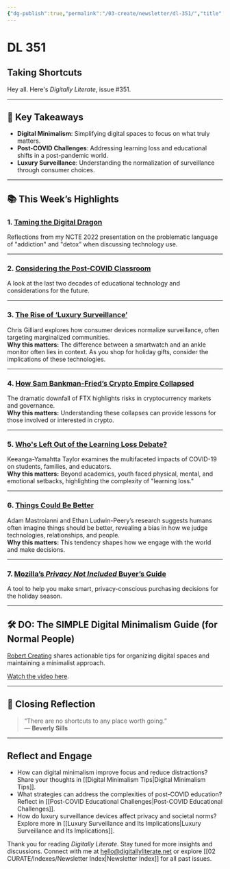 ```yaml
---
{"dg-publish":true,"permalink":"/03-create/newsletter/dl-351/","title":"Taking Shortcuts","tags":["education","facebook","futures","identity","misinformation","post-covid","privacy"]}
---
```



# DL 351

## Taking Shortcuts

Hey all. Here's _Digitally Literate_, issue #351.

---

## 🔖 Key Takeaways

- **Digital Minimalism**: Simplifying digital spaces to focus on what truly matters.  
- **Post-COVID Challenges**: Addressing learning loss and educational shifts in a post-pandemic world.  
- **Luxury Surveillance**: Understanding the normalization of surveillance through consumer choices.

---

## 📚 This Week’s Highlights

### 1. **[Taming the Digital Dragon](https://wiobyrne.com/taming-the-digital-dragon/)**  
Reflections from my NCTE 2022 presentation on the problematic language of "addiction" and "detox" when discussing technology use.  

---

### 2. **[Considering the Post-COVID Classroom](https://wiobyrne.com/considering-the-post-covid-classroom/)**  
A look at the last two decades of educational technology and considerations for the future.  

---

### 3. **[The Rise of ‘Luxury Surveillance’](https://www.theatlantic.com/technology/archive/2022/10/amazon-tracking-devices-surveillance-state/671772/)**  
Chris Gilliard explores how consumer devices normalize surveillance, often targeting marginalized communities.  
**Why this matters:** The difference between a smartwatch and an ankle monitor often lies in context. As you shop for holiday gifts, consider the implications of these technologies.

---

### 4. **[How Sam Bankman-Fried’s Crypto Empire Collapsed](https://www.nytimes.com/2022-11-14/technology/ftx-sam-bankman-fried-crypto-bankruptcy.html)**  
The dramatic downfall of FTX highlights risks in cryptocurrency markets and governance.  
**Why this matters:** Understanding these collapses can provide lessons for those involved or interested in crypto.

---

### 5. **[Who's Left Out of the Learning Loss Debate?](https://www.newyorker.com/news/essay/whos-left-out-of-the-learning-loss-debate)**  
Keeanga-Yamahtta Taylor examines the multifaceted impacts of COVID-19 on students, families, and educators.  
**Why this matters:** Beyond academics, youth faced physical, mental, and emotional setbacks, highlighting the complexity of "learning loss."

---

### 6. **[Things Could Be Better](https://experimentalhistory.substack.com/p/things-could-be-better)**  
Adam Mastroianni and Ethan Ludwin-Peery’s research suggests humans often imagine things should be better, revealing a bias in how we judge technologies, relationships, and people.  
**Why this matters:** This tendency shapes how we engage with the world and make decisions.

---

### 7. **[Mozilla’s *Privacy Not Included* Buyer’s Guide](https://foundation.mozilla.org/en/privacynotincluded/)**  
A tool to help you make smart, privacy-conscious purchasing decisions for the holiday season.  

---

## 🛠️ DO: The SIMPLE Digital Minimalism Guide (for Normal People)

[Robert Creating](https://www.youtube.com/@RobertCreating) shares actionable tips for organizing digital spaces and maintaining a minimalist approach.  

[Watch the video here](https://www.youtube.com/watch?v=VDckdln4hck).

---

## 🌟 Closing Reflection

> “There are no shortcuts to any place worth going.”  
> — **Beverly Sills**

---

## Reflect and Engage

- How can digital minimalism improve focus and reduce distractions? Share your thoughts in [[Digital Minimalism Tips\|Digital Minimalism Tips]].  
- What strategies can address the complexities of post-COVID education? Reflect in [[Post-COVID Educational Challenges\|Post-COVID Educational Challenges]].  
- How do luxury surveillance devices affect privacy and societal norms? Explore more in [[Luxury Surveillance and Its Implications\|Luxury Surveillance and Its Implications]].

Thank you for reading _Digitally Literate_. Stay tuned for more insights and discussions. Connect with me at [hello@digitallyliterate.net](mailto:hello@digitallyliterate.net) or explore [[02 CURATE/Indexes/Newsletter Index\|Newsletter Index]] for all past issues.
